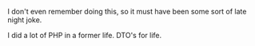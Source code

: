 I don't even remember doing this, so it must have been some sort of late night joke. 

I did a lot of PHP in a former life. DTO's for life. 
